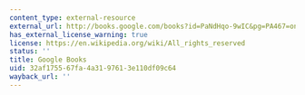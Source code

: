 ```yaml
---
content_type: external-resource
external_url: http://books.google.com/books?id=PaNdHqo-9wIC&pg=PA467=onepage
has_external_license_warning: true
license: https://en.wikipedia.org/wiki/All_rights_reserved
status: ''
title: Google Books
uid: 32af1755-67fa-4a31-9761-3e110df09c64
wayback_url: ''
---
```

